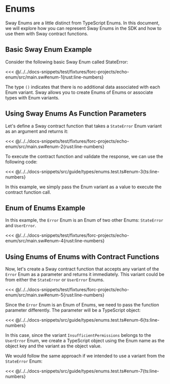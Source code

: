 # Enums

Sway Enums are a little distinct from TypeScript Enums. In this document, we will explore how you can represent Sway Enums in the SDK and how to use them with Sway contract functions.

## Basic Sway Enum Example

Consider the following basic Sway Enum called StateError:

<<< @/../../docs-snippets/test/fixtures/forc-projects/echo-enum/src/main.sw#enum-1{rust:line-numbers}

The type `()` indicates that there is no additional data associated with each Enum variant. Sway allows you to create Enums of Enums or associate types with Enum variants.

## Using Sway Enums As Function Parameters

Let's define a Sway contract function that takes a `StateError` Enum variant as an argument and returns it:

<<< @/../../docs-snippets/test/fixtures/forc-projects/echo-enum/src/main.sw#enum-2{rust:line-numbers}

To execute the contract function and validate the response, we can use the following code:

<<< @/../../docs-snippets/src/guide/types/enums.test.ts#enum-3{ts:line-numbers}

In this example, we simply pass the Enum variant as a value to execute the contract function call.

## Enum of Enums Example

In this example, the `Error` Enum is an Enum of two other Enums: `StateError` and `UserError`.

<<< @/../../docs-snippets/test/fixtures/forc-projects/echo-enum/src/main.sw#enum-4{rust:line-numbers}

## Using Enums of Enums with Contract Functions

Now, let's create a Sway contract function that accepts any variant of the `Error` Enum as a parameter and returns it immediately. This variant could be from either the `StateError` or `UserError` Enums.

<<< @/../../docs-snippets/test/fixtures/forc-projects/echo-enum/src/main.sw#enum-5{rust:line-numbers}

Since the `Error` Enum is an Enum of Enums, we need to pass the function parameter differently. The parameter will be a TypeScript object:

<<< @/../../docs-snippets/src/guide/types/enums.test.ts#enum-6{ts:line-numbers}

In this case, since the variant `InsufficientPermissions` belongs to the `UserError` Enum, we create a TypeScript object using the Enum name as the object key and the variant as the object value.

We would follow the same approach if we intended to use a variant from the `StateError` Enum:

<<< @/../../docs-snippets/src/guide/types/enums.test.ts#enum-7{ts:line-numbers}

